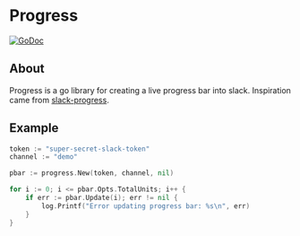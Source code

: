 # Progress

[![GoDoc](https://godoc.org/github.com/sfreiberg/progress?status.png)](https://godoc.org/github.com/sfreiberg/progress)

## About

Progress is a go library for creating a live progress bar into slack. Inspiration came from [slack-progress](https://github.com/bcicen/slack-progress/).

## Example

```go
token := "super-secret-slack-token"
channel := "demo"

pbar := progress.New(token, channel, nil)

for i := 0; i <= pbar.Opts.TotalUnits; i++ {
    if err := pbar.Update(i); err != nil {
        log.Printf("Error updating progress bar: %s\n", err)
    }
}
```